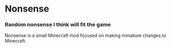 # Nonsense
### Random nonsense I think will fit the game

Nonsense is a small Minecraft mod focused on making miniature changes to Minecraft.
